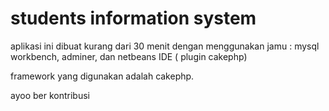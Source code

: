 students information system
=======

aplikasi ini dibuat kurang dari 30 menit dengan menggunakan jamu : mysql workbench, adminer, dan netbeans IDE ( plugin cakephp)

framework yang digunakan adalah cakephp. 

ayoo ber kontribusi
